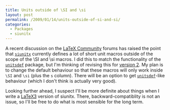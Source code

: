 ```yaml
---
title: Units outside of \SI and \si
layout: post
permalink: /2009/01/14/units-outside-of-si-and-si/
categories:
  - Packages
  - siunitx
---
```

A recent discussion on the [LaTeX Community](http://latex-community.org/) forums has raised the point that [`siunitx`](https://ctan.org/pkg/siunitx) currently defines a lot of short unit macros outside of the scope of the \SI and \si macros.  I did this to match the functionality of the [`unitsdef`](https://ctan.org/pkg/unitsdef) package, but I'm thinking of revising this for [version 2](http://siunitx.berlios.de). My plan is to change the default behaviour so that these macros will only work inside `\SI` and `\si` (plus the `s` column). There will be an option to get [`unitsdef`](https://ctan.org/pkg/unitsdef)-like behaviour (which I don't think is actually very good).

Looking further ahead, I suspect I'll be more definite about things when I write a [LaTeX3](https://www.latex-project.org/latex3.html) version of siunitx. There, backward-compatiblity is not an issue, so I'll be free to do what is most sensible for the long term.
